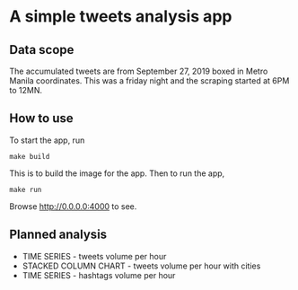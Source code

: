 # A simple tweets analysis app

## Data scope

The accumulated tweets are from September 27, 2019 boxed in
Metro Manila coordinates. This was a friday night and the scraping
started at 6PM to 12MN. 

## How to use
To start the app, run
```
make build
```
This is to build the image for the app. Then to run the app,
```
make run
```
Browse http://0.0.0.0:4000 to see.

## Planned analysis

+ TIME SERIES - tweets volume per hour
+ STACKED COLUMN CHART - tweets volume per hour with cities
+ TIME SERIES - hashtags volume per hour
